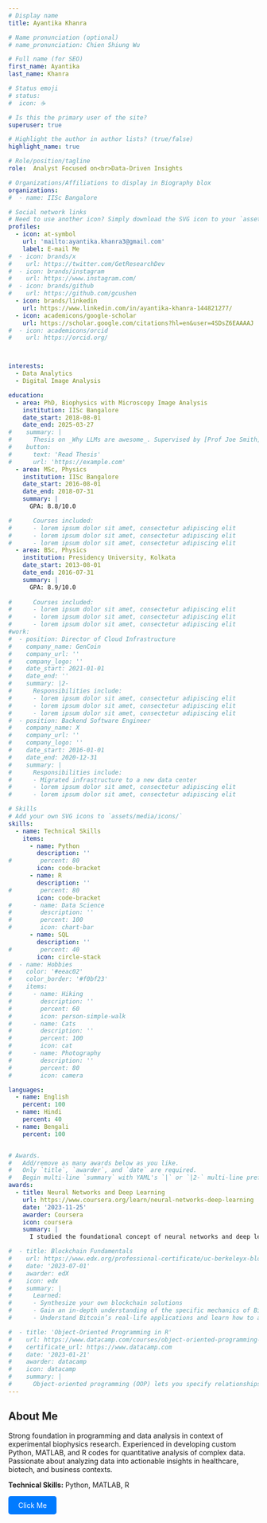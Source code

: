 ```yaml
---
# Display name
title: Ayantika Khanra

# Name pronunciation (optional)
# name_pronunciation: Chien Shiung Wu

# Full name (for SEO)
first_name: Ayantika
last_name: Khanra

# Status emoji
# status:
#  icon: ☕️

# Is this the primary user of the site?
superuser: true

# Highlight the author in author lists? (true/false)
highlight_name: true

# Role/position/tagline
role:  Analyst Focused on<br>Data-Driven Insights

# Organizations/Affiliations to display in Biography blox
organizations:
#  - name: IISc Bangalore

# Social network links
# Need to use another icon? Simply download the SVG icon to your `assets/media/icons/` folder.
profiles:
  - icon: at-symbol
    url: 'mailto:ayantika.khanra3@gmail.com'
    label: E-mail Me
#  - icon: brands/x
#    url: https://twitter.com/GetResearchDev
#  - icon: brands/instagram
#    url: https://www.instagram.com/
#  - icon: brands/github
#    url: https://github.com/gcushen
  - icon: brands/linkedin
    url: https://www.linkedin.com/in/ayantika-khanra-144821277/
  - icon: academicons/google-scholar
    url: https://scholar.google.com/citations?hl=en&user=4SDsZ6EAAAAJ
#  - icon: academicons/orcid
#    url: https://orcid.org/



interests:
  - Data Analytics
  - Digital Image Analysis

education:
  - area: PhD, Biophysics with Microscopy Image Analysis
    institution: IISc Bangalore
    date_start: 2018-08-01
    date_end: 2025-03-27
#    summary: |
#      Thesis on _Why LLMs are awesome_. Supervised by [Prof Joe Smith](https://example.com). Presented papers at 5 IEEE conferences with the contributions being published in 2 Springer journals.
#    button:
#      text: 'Read Thesis'
#      url: 'https://example.com'
  - area: MSc, Physics
    institution: IISc Bangalore
    date_start: 2016-08-01
    date_end: 2018-07-31
    summary: |
      GPA: 8.8/10.0

#      Courses included:
#      - lorem ipsum dolor sit amet, consectetur adipiscing elit
#      - lorem ipsum dolor sit amet, consectetur adipiscing elit
#      - lorem ipsum dolor sit amet, consectetur adipiscing elit
  - area: BSc, Physics
    institution: Presidency University, Kolkata
    date_start: 2013-08-01
    date_end: 2016-07-31
    summary: |
      GPA: 8.9/10.0
      
#      Courses included:
#      - lorem ipsum dolor sit amet, consectetur adipiscing elit
#      - lorem ipsum dolor sit amet, consectetur adipiscing elit
#      - lorem ipsum dolor sit amet, consectetur adipiscing elit
#work:
#  - position: Director of Cloud Infrastructure
#    company_name: GenCoin
#    company_url: ''
#    company_logo: ''
#    date_start: 2021-01-01
#    date_end: ''
#    summary: |2-
#      Responsibilities include:
#      - lorem ipsum dolor sit amet, consectetur adipiscing elit
#      - lorem ipsum dolor sit amet, consectetur adipiscing elit
#      - lorem ipsum dolor sit amet, consectetur adipiscing elit
#  - position: Backend Software Engineer
#    company_name: X
#    company_url: ''
#    company_logo: ''
#    date_start: 2016-01-01
#    date_end: 2020-12-31
#    summary: |
#      Responsibilities include:
#      - Migrated infrastructure to a new data center
#      - lorem ipsum dolor sit amet, consectetur adipiscing elit
#      - lorem ipsum dolor sit amet, consectetur adipiscing elit

# Skills
# Add your own SVG icons to `assets/media/icons/`
skills:
  - name: Technical Skills
    items:
      - name: Python
        description: ''
#        percent: 80
        icon: code-bracket
      - name: R
        description: ''
#        percent: 80
        icon: code-bracket
#      - name: Data Science
#        description: ''
#        percent: 100
#        icon: chart-bar
      - name: SQL
        description: ''
#        percent: 40
        icon: circle-stack
#  - name: Hobbies
#    color: '#eeac02'
#    color_border: '#f0bf23'
#    items:
#      - name: Hiking
#        description: ''
#        percent: 60
#        icon: person-simple-walk
#      - name: Cats
#        description: ''
#        percent: 100
#        icon: cat
#      - name: Photography
#        description: ''
#        percent: 80
#        icon: camera

languages:
  - name: English
    percent: 100
  - name: Hindi
    percent: 40
  - name: Bengali
    percent: 100


# Awards.
#   Add/remove as many awards below as you like.
#   Only `title`, `awarder`, and `date` are required.
#   Begin multi-line `summary` with YAML's `|` or `|2-` multi-line prefix and indent 2 spaces below.
awards:
  - title: Neural Networks and Deep Learning
    url: https://www.coursera.org/learn/neural-networks-deep-learning
    date: '2023-11-25'
    awarder: Coursera
    icon: coursera
    summary: |
      I studied the foundational concept of neural networks and deep learning. By the end, I was familiar with the significant technological trends driving the rise of deep learning; build, train, and apply fully connected deep neural networks; implement efficient (vectorized) neural networks; identify key parameters in a neural network’s architecture; and apply deep learning to your own applications.

#  - title: Blockchain Fundamentals
#    url: https://www.edx.org/professional-certificate/uc-berkeleyx-blockchain-fundamentals
#    date: '2023-07-01'
#    awarder: edX
#    icon: edx
#    summary: |
#      Learned:
#      - Synthesize your own blockchain solutions
#      - Gain an in-depth understanding of the specific mechanics of Bitcoin
#      - Understand Bitcoin’s real-life applications and learn how to attack and destroy Bitcoin, Ethereum, smart contracts and Dapps, and alternatives to Bitcoin’s Proof-of-Work consensus algorithm

#  - title: 'Object-Oriented Programming in R'
#    url: https://www.datacamp.com/courses/object-oriented-programming-with-s3-and-r6-in-r
#    certificate_url: https://www.datacamp.com
#    date: '2023-01-21'
#    awarder: datacamp
#    icon: datacamp
#    summary: |
#      Object-oriented programming (OOP) lets you specify relationships between functions and the objects that they can act on, helping you manage complexity in your code. This is an intermediate level course, providing an introduction to OOP, using the S3 and R6 systems. S3 is a great day-to-day R programming tool that simplifies some of the functions that you write. R6 is especially useful for industry-specific analyses, working with web APIs, and building GUIs.
---
```


## About Me

Strong foundation in programming and data analysis in context of experimental biophysics research. Experienced in developing custom Python, MATLAB, and R codes for quantitative analysis of complex data. Passionate about analyzing data into actionable insights in healthcare, biotech, and business contexts.

**Technical Skills:** Python, MATLAB, R 

<a href="/path-to-somewhere" 
   style="display: inline-block; padding: 10px 20px; background-color: #007BFF; color: white; text-decoration: none; border-radius: 5px;">
   Click Me
</a>